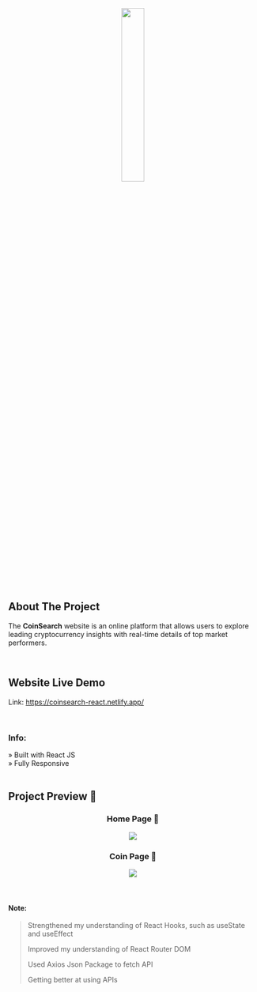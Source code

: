 <div align='center'><img style="width:30%" src='https://github.com/CodeWithSomesh/Crypto-Website/assets/123357802/bdc6d146-80b3-44f9-b28e-3ddc011eb898)'/></div>

<h2>About The Project</h2>

  <p>The <b>CoinSearch</b> website is an online platform that allows users to explore leading cryptocurrency insights with real-time details of top market performers.</p>

  <br>

## Website Live Demo
Link: https://coinsearch-react.netlify.app/

<br>

<h3>Info:</h3>
» Built with React JS
<br>
» Fully Responsive

<br>
<br>

<h2>Project Preview 📸</h2>
<h3 align='center'>Home Page 🏡</h3>
<div align='center'>
<img src='https://github.com/CodeWithSomesh/Crypto-Website/assets/123357802/29d25d81-6af2-45ba-b82a-77a0f8933153'/>
</div>

<h3 align='center'>Coin Page 🏡</h3>
<div align='center'>
<img src='https://github.com/CodeWithSomesh/Crypto-Website/assets/123357802/502388ff-3b04-45f9-8073-0faf11fc24a5'/>
</div>

</div>

<br>
<br>

#### Note:
> Strengthened my understanding of React Hooks, such as useState and useEffect
> 
> Improved my understanding of React Router DOM
> 
> Used Axios Json Package to fetch API
> 
> Getting better at using APIs 
